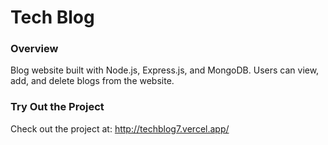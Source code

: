 # Tech Blog
### Overview
Blog website built with Node.js, Express.js, and MongoDB. Users can view, add, and delete blogs from the website.

### Try Out the Project
Check out the project at: http://techblog7.vercel.app/
